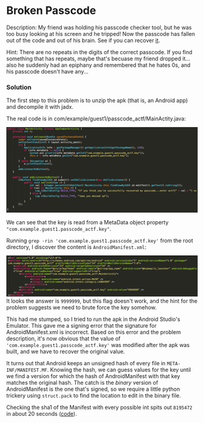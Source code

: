 # Broken Passcode

Description: My friend was holding his passcode checker tool, but he was too busy looking at his screen and he tripped! Now the passcode has fallen out of the code and out of his brain. See if you can recover [it](https://github.com/e-beach/CTFs/blob/master/angstrom2017/brokenpasscode/brokenpasscode.apk?raw=true).

Hint: There are no repeats in the digits of the correct passcode. If you find something that has repeats, maybe that's becuase my friend dropped it... also he suddenly had an epiphany and remembered that he hates 0s, and his passcode doesn't have any...

### Solution

The first step to this problem is to unzip the apk (that is, an Android app) and decompile it with jadx.

The real code is in com/example/guest1/passcode_actf/MainActity.java:

![src](https://raw.githubusercontent.com/e-beach/CTFs/master/angstrom2017/brokenpasscode/MainActivity.png)

We can see that the key is read from a MetaData object property `"com.example.guest1.passcode_actf.key"`.

Running `grep -rin 'com.example.guest1.passcode_actf.key'` from the root directory,
I discover the content is `AndroidManifest.xml`:

![xml](https://raw.githubusercontent.com/e-beach/CTFs/master/angstrom2017/brokenpasscode/AndroidManifest.png)
It looks the answer is `9999999`, but this flag doesn't work,
and the hint for the problem suggests we need to brute force the key somehow.

This had me stumped, so I tried to run the apk in the Android Studio's Emulator.
This gave me a signing error that the signature for AndroidManifest.xml is incorrect.
Based on this error and the problem description, it's now obvious that the value of `'com.example.guest1.passcode_actf.key'`
was modified after the apk was built, and we have to recover the original value.

It turns out that Android keeps an unsigned hash of every file in `META-INF/MANIFEST.MF`.
Knowing the hash, we can guess values for the key until we find a version for which the hash of AndroidManifest with that key matches the original hash.
The catch is the *binary* version of AndroidManifest is the one that's signed, so we require
a little python trickery using `struct.pack` to find the location to edit in the binary file.


Checking the sha1 of the Manifest with every possible int spits out `8195472` in about 20 seconds ([code](passcode_soln.py)).


